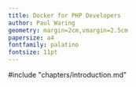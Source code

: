 ```yaml
---
title: Docker for PHP Developers
author: Paul Waring
geometry: margin=2cm,vmargin=2.5cm
papersize: a4
fontfamily: palatino
fontsize: 11pt
---
```


#include "chapters/introduction.md"
